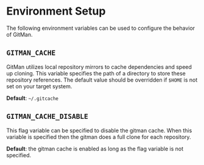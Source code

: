 # Environment Setup

The following environment variables can be used to configure the behavior of GitMan.

## `GITMAN_CACHE`

GitMan utilizes local repository mirrors to cache dependencies and speed up cloning.
This variable specifies the path of a directory to store these repository references.
The default value should be overridden if `$HOME` is not set on your target system.

**Default**: `~/.gitcache`

## `GITMAN_CACHE_DISABLE`

This flag variable can be specified to disable the gitman cache.
When this variable is specified then the gitman does a full clone for each repository.
 
**Default**: the gitman cache is enabled as long as the flag variable is not specified.
